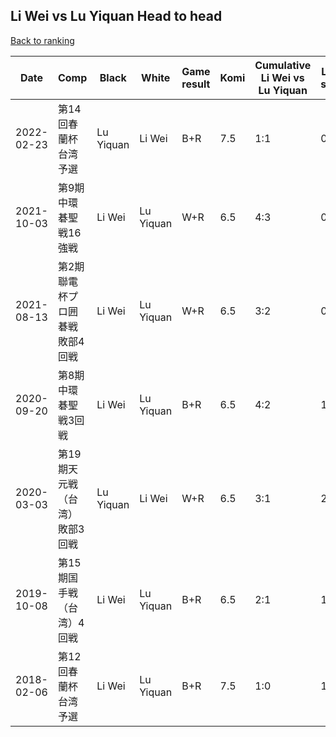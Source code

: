 ## Li Wei vs Lu Yiquan Head to head

[Back to ranking](../../index.md)




| **Date** | **Comp** | **Black** | **White** | **Game result** | **Komi** | **Cumulative Li Wei vs Lu Yiquan** | **Li Wei streak** | **Lu Yiquan streak** | 
| --- | --- | --- | --- | --- | --- | --- | --- | --- |
| 2022-02-23 | 第14回春蘭杯台湾予選 | Lu Yiquan | Li Wei | B+R | 7.5 | 1:1 | 0 | 1 | 
| 2021-10-03 | 第9期中環碁聖戦16強戦 | Li Wei | Lu Yiquan | W+R | 6.5 | 4:3 | 0 | 1 | 
| 2021-08-13 | 第2期聯電杯プロ囲碁戦敗部4回戦 | Li Wei | Lu Yiquan | W+R | 6.5 | 3:2 | 0 | 1 | 
| 2020-09-20 | 第8期中環碁聖戦3回戦 | Li Wei | Lu Yiquan | B+R | 6.5 | 4:2 | 1 | 0 | 
| 2020-03-03 | 第19期天元戦（台湾）敗部3回戦 | Lu Yiquan | Li Wei | W+R | 6.5 | 3:1 | 2 | 0 | 
| 2019-10-08 | 第15期国手戦（台湾）4回戦 | Li Wei | Lu Yiquan | B+R | 6.5 | 2:1 | 1 | 0 | 
| 2018-02-06 | 第12回春蘭杯台湾予選 | Li Wei | Lu Yiquan | B+R | 7.5 | 1:0 | 1 | 0 |




